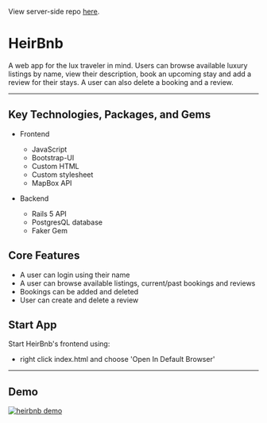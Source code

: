 View server-side repo [here](https://github.com/rsabur/heirbnb-server).

# HeirBnb

A web app for the lux traveler in mind. Users can browse available luxury listings by name, view their description, book an upcoming stay and add a review for their stays. A user can also delete a booking and a review.  
_______________________________________________________________________________________
## Key Technologies, Packages, and Gems

* Frontend
    * JavaScript
    * Bootstrap-UI
    * Custom HTML
    * Custom stylesheet
    * MapBox API 

* Backend
    * Rails 5 API
    * PostgresQL database
    * Faker Gem

## Core Features
* A user can login using their name
* A user can browse available listings, current/past bookings and reviews
* Bookings can be added and deleted
* User can create and delete a review

## Start App
Start HeirBnb's frontend using:
* right click index.html and choose 'Open In Default Browser'
_______________________________________________________________________________________

## Demo
[![heirbnb demo](https://i.imgur.com/cUS2Kjc.png)](https://youtu.be/em0mnxZD4Gk "HeirBnb Demo - Click to Watch!")
